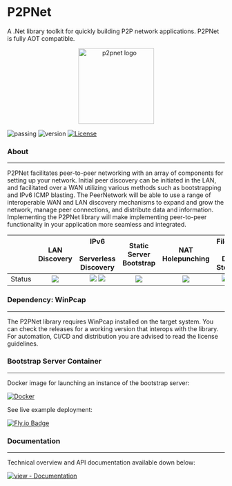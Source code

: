 ﻿# P2PNet

A .Net library toolkit for quickly building P2P network applications. P2PNet is fully AOT compatible.

<p align="center">
    <img src="https://github.com/realChrisDeBon/P2PNet/assets/97779307/36f3441a-2905-476e-ac6a-c5fa8a9112b0" width="175" height="175" alt="p2pnet logo">
</p>

![passing](https://github.com/p2pnetsuite/P2PNet/actions/workflows/dotnet.yml/badge.svg) ![version](https://img.shields.io/badge/Version-.Net_9-purple) [![License](https://img.shields.io/badge/License-MIT-blue)](https://github.com/realChrisDeBon/P2PNet/blob/main/LICENSE)

### About

---

P2PNet facilitates peer-to-peer networking with an array of components for setting up your network. Initial peer discovery can be initiated in the LAN, and facilitated over a WAN utilizing various methods such as bootstrapping and IPv6 ICMP blasting. The PeerNetwork will be able to use a range of interoperable WAN and LAN discovery mechanisms to expand and grow the network, manage peer connections, and distribute data and information. Implementing the P2PNet library will make implementing peer-to-peer functionality in your application more seamless and integrated.


|        |                                                LAN Discovery                                                |                                                                                        IPv6<br /><br /> Serverless Discovery                                                                                        |                                      Static<br /> Server Bootstrap                                      |                                                 NAT Holepunching                                                 |                                                                                          File and<br /><br />Data Storage                                                                                          |
| -------- | :------------------------------------------------------------------------------------------------------------: | :-------------------------------------------------------------------------------------------------------------------------------------------------------------------------------------------------------------------: | :--------------------------------------------------------------------------------------------------------: | :----------------------------------------------------------------------------------------------------------------: | :------------------------------------------------------------------------------------------------------------------------------------------------------------------------------------------------------------------: |
| Status | ![](https://custom-icon-badges.demolab.com/badge/stable-darkgreen.svg?logo=check-circle&logoSource=octicons) | ![](https://custom-icon-badges.demolab.com/badge/working-darkgreen.svg?logo=check-circle&logoSource=octicons)  ![](https://custom-icon-badges.demolab.com/badge/some--bugs-orange.svg?logo=bug&logoSource=octicons) | ![](https://custom-icon-badges.demolab.com/badge/in--progress-yellow.svg?logo=alert&logoSource=octicons) | ![](https://custom-icon-badges.demolab.com/badge/not--implemented-red.svg?logo=circle-slash&logoSource=octicons) | ![](https://custom-icon-badges.demolab.com/badge/working-darkgreen.svg?logo=check-circle&logoSource=octicons) ![](https://custom-icon-badges.demolab.com/badge/some--bugs-orange.svg?logo=bug&logoSource=octicons) |

### Dependency: WinPcap

---

The P2PNet library requires WinPcap installed on the target system. You can check the releases for a working version that interops with the library. For automation, CI/CD and distribution you are advised to read the license guidelines.

### Bootstrap Server Container

---

Docker image for launching an instance of the bootstrap server:

[![Docker](https://img.shields.io/badge/docker-%230db7ed.svg?style=for-the-badge&logo=docker&logoColor=white)](http://ghcr.io/p2pnetsuite/p2pnet/p2pbootstrap)

See live example deployment:

[![Fly.io Badge](https://img.shields.io/badge/Fly.io-24175B?logo=flydotio&logoColor=fff&style=for-the-badge)](https://p2pbootstrap.fly.dev/)

### Documentation

---

Technical overview and API documentation available down below:

[![view - Documentation](https://img.shields.io/badge/view-Documentation-blue?style=for-the-badge)](https://p2pnetsuite.github.io/P2PNet/)

